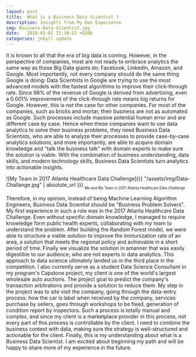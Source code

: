 ```yaml
---
layout: post
title:  What is a Business Data Scientist ?
description: Insights from My Own Experience
img: Business-Data-Scientist.jpg
date:   2018-03-02 21:30:52 +0200
categories: jekyll update
---
```

It is known to all that the era of big data is coming. However, in the perspective of companies, most are not ready to embrace analytics the same way as those Big Data giants do: Facebook, LinkedIn, Amazon, and Google. Most importantly, not every company should do the same thing Google is doing: Data Scientists in Google are trying to use the most advanced models with the fastest algorithms to improve their click-through rate. Since 98% of the revenue of Google is derived from advertising, even a 0.001% improvement of the click-through rate means big returns for Google. However, this is not the case for other companies. For most of the companies, such as bricks and mortar, their business are not as automated as Google. Such processes include massive potential human error and are different case by case. Hence when these companies want to use data analytics to solve their business problems, they need Business Data Scientists, who are able to analyze their processes to provide case-by-case analytics solutions, and more importantly, are able to acquire domain knowledge and "talk the business talk" with domain experts to make sure the solution is viable. With the combination of business understanding, data skills, and modern technology skills, Business Data Scientists turn analytics into actionable insights.

![My Team in 2017 Atlanta Healthcare Data Challenge]({{ "/assets/img/Data-Challange.jpg" | absolute_url }})
<sub><sub>Me and My Team in 2017 Atlanta Healthcare Data Challenge</sub></sub>

Therefore, in my opinion, instead of being Machine Learning Algorithm Engineers, Business Data Scientist should be "Business Problem Solvers". My first experience in such a role was in the 2017 Atlanta Healthcare Data Challenge. Even without specific domain knowledge, I managed to require knowledge form public health experts, collaborating with my team to understand the problem. After building the Random Forest model, we were able to structure a viable solution to improve the immunization rate of an area, a solution that meets the regional policy and achievable in a short period of time. Finally we visualize the solution in amanner that was easily digestible to our audience, who are not experts in data analytics. This approach to data science ultimately landed us in the third place in the competition. I also currently serve as a student Data Science Consultant in my program's Capstone project, my client is one of the world's largest wholesale auto auctions. The project goal to predict the company's transaction arbitrations and provide a solution to reduce them. My step in the project was to site visit the company, going through the data-entry process: how the car is label when received by the company, services purchase by sellers, goes through workshops to be fixed, generation of condition report by inspectors. Such a process is totally manual and complex, and since my client is a marketplace provider in this process, not every part of this process is controllable by the client. I need to combine the business context with data, making sure the strategy is well-structured and actionable for the client. Finally, this is my understanding about what is a Business Data Scientist. I am excited about beginning my path and will be happy to share more of my experience in the future. 